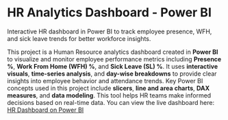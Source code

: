 # HR Analytics Dashboard - Power BI
Interactive HR dashboard in Power BI to track employee presence, WFH, and sick leave trends for better workforce insights.

This project is a Human Resource analytics dashboard created in **Power BI** to visualize and monitor employee performance metrics including **Presence %**, **Work From Home (WFH) %**, and **Sick Leave (SL) %**. It uses **interactive visuals**, **time-series analysis**, and **day-wise breakdowns** to provide clear insights into employee behavior and attendance trends. Key Power BI concepts used in this project include **slicers**, **line and area charts**, **DAX measures**, and **data modeling**. This tool helps HR teams make informed decisions based on real-time data. You can view the live dashboard here: [HR Dashboard on Power BI](https://app.powerbi.com/links/0NPDaYiSvb?ctid=22426826-dc4c-401a-8d0e-7f97e64c0f99&pbi_source=linkShare)
